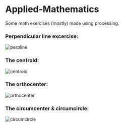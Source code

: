 # Applied-Mathematics
Some math exercises (mostly) made using processing.

### Perpendicular line excercise: 
![perpline](https://user-images.githubusercontent.com/31830553/48493989-3549c700-e82d-11e8-9700-8b18a5e9726d.png)

### The centroid:
![centroid](https://user-images.githubusercontent.com/31830553/48494338-fa945e80-e82d-11e8-87b7-8b683a203633.png)

### The orthocenter:
![orthocenter](https://user-images.githubusercontent.com/31830553/48495039-70e59080-e82f-11e8-8701-033fc4b6b1c2.png)

### The circumcenter & circumcircle:
![circumcircle](https://user-images.githubusercontent.com/31830553/48494985-50b5d180-e82f-11e8-9263-b552eb58bcbc.png)

